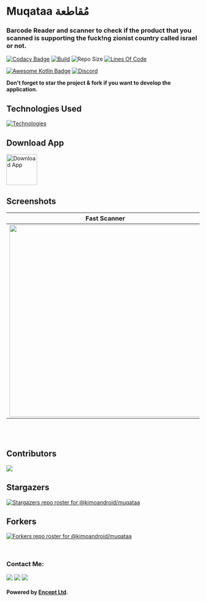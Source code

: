 # Muqataa مُقاطعة
### Barcode Reader and scanner to check if the product that you scanned is supporting the fuck!ng zionist country called israel or not.

[![Codacy Badge](https://app.codacy.com/project/badge/Grade/839fd92cb64e410a977f0b4835a535f3)](https://app.codacy.com/gh/kimoandroid/muqataa/dashboard?utm_source=gh&utm_medium=referral&utm_content=&utm_campaign=Badge_grade)
[![Build](https://github.com/kimoandroid/muqataa/actions/workflows/android.yml/badge.svg)](https://github.com/kimoandroid/muqataa/actions/workflows/android.yml)
![Repo Size](https://img.shields.io/github/repo-size/kimoandroid/muqataa)
[![Lines Of Code](https://tokei.rs/b1/github/kimoandroid/muqataa?category=code)](https://github.com/kimoandroid/muqataa)

[![Awesome Kotlin Badge](https://kotlin.link/awesome-kotlin.svg)](https://github.com/KotlinBy/awesome-kotlin)
[![Discord](https://img.shields.io/discord/954020097381502976.svg?label=&logo=discord&logoColor=ffffff&color=7389D8&labelColor=6A7EC2)](https://discord.gg/ptz6VByDbv)

__Don't forget to star the project & fork if you want to develop the application.__

## Technologies Used
[![Technologies](https://skillicons.dev/icons?i=kotlin,androidstudio,idea,gradle&perline=12)](https://skillicons.dev)

## Download App
<a href="https://play.google.com/store/apps/details?id=co.encept.muqataa">
<img alt="Download App" height="80" src="https://play.google.com/intl/en_us/badges/images/generic/en_badge_web_generic.png" /></a>

## Screenshots

Fast Scanner | Manual Scan | Clean Design
------------ | ------------- | -------------
<img src="https://github.com/kimoandroid/muqataa/assets/69405523/1f377914-a4ba-43d2-bfbb-a4c7136ffc9b" width=500/> | <img src="https://github.com/kimoandroid/muqataa/assets/69405523/5c0b1efc-5b22-4197-a0d1-def2eb542442" width=500/> | <img src="https://github.com/kimoandroid/muqataa/assets/69405523/f21ea35b-3ac4-4909-a846-c700829aa394" width=500/>

<br><br>

## Contributors
<a href="https://github.com/kimoandroid/muqataa/graphs/contributors">
  <img src="https://contrib.rocks/image?repo=kimoandroid/muqataa" />
</a>

<br>

## Stargazers
[![Stargazers repo roster for @kimoandroid/muqataa](https://reporoster.com/stars/kimoandroid/muqataa)](https://github.com/kimoandroid/muqataa/stargazers)


## Forkers
[![Forkers repo roster for @kimoandroid/muqataa](https://reporoster.com/forks/kimoandroid/muqataa)](https://github.com/kimoandroid/muqataa/network/members)

<br>

### Contact Me:
<a href="https://www.facebook.com/karim.abdallah.dev" target="_blank"><img src="https://img.shields.io/badge/-Karim%20Abdallah-0077B5?style=for-the-badge&logo=Facebook&logoColor=white"/></a>
<a href="https://www.linkedin.com/in/karim-abdallah-dev" target="_blank"><img src="https://img.shields.io/badge/-Karim%20Abdallah-0077B5?style=for-the-badge&logo=Linkedin&logoColor=white"/></a>
<a href="mailto:karim@encept.co" target="_blank"><img src="https://img.shields.io/badge/-karim@encept.co-0077B5?style=for-the-badge&logo=Gmail&logoColor=white"/></a>

#### Powered by [Encept Ltd](https://encept.co).
